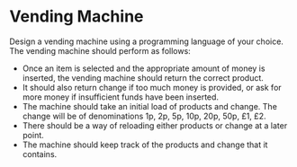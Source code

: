 # Vending Machine
Design a vending machine using a programming language of your choice. The vending machine should perform as follows:

* Once an item is selected and the appropriate amount of money is inserted, the vending machine should return the correct product.
* It should also return change if too much money is provided, or ask for more money if insufficient funds have been inserted.
* The machine should take an initial load of products and change. The change will be of denominations 1p, 2p, 5p, 10p, 20p, 50p, £1, £2.
* There should be a way of reloading either products or change at a later point.
* The machine should keep track of the products and change that it contains.
